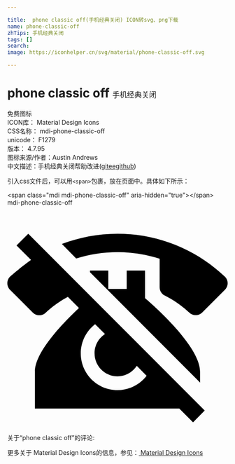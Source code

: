 ```yaml
---

title:  phone classic off(手机经典关闭) ICON转svg、png下载
name: phone-classic-off
zhTips: 手机经典关闭
tags: []
search: 
image: https://iconhelper.cn/svg/material/phone-classic-off.svg

---
```


# phone classic off  <small style="font-size: 60%;font-weight: 100">手机经典关闭</small>


<div class="detail-page">
<p>
<span><span class="badge-success badge">免费图标</span> </span>
<br/>
<span>
ICON库：
<span class="badge-secondary badge">Material Design Icons</span> 
</span>
<br/>
<span>
CSS名称：
<span class="badge-secondary badge">mdi-phone-classic-off</span> 
</span>
<br/>
<span>
unicode：
<span class="badge-secondary badge">F1279</span> 
<copy-btn content='F1279' btn-title=""></copy-btn>
<copy-btn :content='String.fromCodePoint(parseInt("F1279", 16))' btn-title="复制U"></copy-btn>
</span>
<br/>
<span>
版本：
<span class="badge-secondary badge">4.7.95</span> 
</span>
<br/>
<span>图标来源/作者：<span class="badge-light badge">Austin Andrews</span></span> 
<br/>
<span class="zh-detail">中文描述：<span class="badge-primary badge">手机经典关闭</span><span class="help-link"><span>帮助改进</span>(<a href="https://gitee.com/liuwave/icon-helper/edit/master/json/material/phone-classic-off.json" target="_blank" rel="noopener noreferrer">gitee</a><a href="https://github.com/liuwave/icon-helper/edit/master/json/material/phone-classic-off.json" target="_blank" rel="noopener noreferrer">github</a></span>)</span><br/>
</p>
</div>
<div class="alert alert-dark">
  <i class="mdi mdi-phone-classic-off mdi-48px"></i>
  <i class="mdi mdi-phone-classic-off mdi-36px"></i>
  <i class="mdi mdi-phone-classic-off mdi-24px"></i>
  <i class="mdi mdi-phone-classic-off mdi-18px"></i>
</div>
<div>
  <p>引入css文件后，可以用<code>&lt;span&gt;</code>包裹，放在页面中。具体如下所示：    
  </p>
  <div class="alert alert-primary" style="font-size: 14px">
    &lt;span class="mdi mdi-phone-classic-off" aria-hidden="true"&gt;&lt;/span&gt;
    <copy-btn content='<span class="mdi mdi-phone-classic-off" aria-hidden="true"></span>'></copy-btn>
  </div>
  <div class="alert alert-secondary">
    <i class="mdi mdi-phone-classic-off"
    style="font-size: 24px"
    aria-hidden="true"></i> mdi-phone-classic-off
    <copy-btn content="mdi-phone-classic-off" btn-title="复制图标名称"></copy-btn>
  </div>
</div>
<div id="svg" class="svg-wrap">
<svg xmlns="http://www.w3.org/2000/svg" viewBox="0 0 24 24"><path d="M12 3C16.53 3 20.65 4.78 23.7 7.67C23.88 7.85 24 8.09 24 8.37C24 8.65 23.89 8.9 23.71 9.08L21.23 11.56C21.05 11.74 20.8 11.85 20.5 11.85C20.25 11.85 20 11.75 19.82 11.57C19 10.84 18.13 10.21 17.15 9.72C16.82 9.56 16.59 9.21 16.59 8.82V5.72C15.14 5.25 13.59 5 12 5C10.44 5 8.93 5.24 7.5 5.69L5.94 4.11C7.82 3.4 9.86 3 12 3M9 7H11V9H13V7H15V10C15 10 21 15 21 18V19.18L9 7.18V7M1 4.27L2.28 3L21.5 22.22L20.23 23.5L18.73 22H3V18C3 15.86 6.05 12.71 7.8 11.07L6.59 9.86C5.71 10.33 4.9 10.9 4.18 11.58C4 11.75 3.75 11.86 3.5 11.86C3.2 11.86 2.95 11.75 2.77 11.57L.29 9.09C.11 8.91 0 8.66 0 8.38C0 8.1 .11 7.85 .29 7.67C.996 7 2.58 5.85 2.58 5.85L1 4.27M8 16C8 18.21 9.79 20 12 20C13.29 20 14.44 19.39 15.17 18.44L14.1 17.36C13.65 18.05 12.88 18.5 12 18.5C10.62 18.5 9.5 17.38 9.5 16C9.5 15.12 9.95 14.35 10.64 13.91L9.56 12.83C8.61 13.56 8 14.71 8 16Z" /></svg>
</div>
<detail full-name='mdi-phone-classic-off'></detail>
<div>
<p>关于“phone classic off”的评论:</p>
</div>
<Vssue title="关于“phone classic off”的评论" ></Vssue>    
<div><p>更多关于 Material Design Icons的信息，参见：<a target="_blank" href="https://iconhelper.cn/material.html"> Material Design Icons</a>
</p></div>
